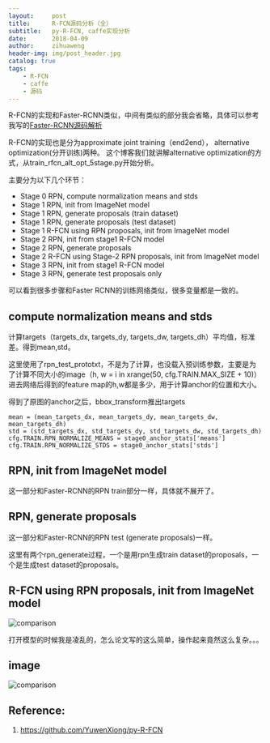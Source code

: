 ```yaml
---
layout:     post
title:      R-FCN源码分析（全）
subtitle:   py-R-FCN, caffe实现分析
date:       2018-04-09
author:     zihuaweng
header-img: img/post_header.jpg
catalog: true
tags:
    - R-FCN
    - caffe
    - 源码
---
```


R-FCN的实现和Faster-RCNN类似，中间有类似的部分我会省略，具体可以参考我写的[Faster-RCNN源码解析](https://zihuaweng.github.io/2018/04/04/faster-rcnn-scripts/)

R-FCN的实现也是分为approximate joint training（end2end），  alternative optimization(分开训练)两种。
这个博客我们就讲解alternative optimization的方式，从train_rfcn_alt_opt_5stage.py开始分析。


主要分为以下几个环节：
- Stage 0 RPN, compute normalization means and stds
- Stage 1 RPN, init from ImageNet model
- Stage 1 RPN, generate proposals (train dataset)
- Stage 1 RPN, generate proposals (test dataset)
- Stage 1 R-FCN using RPN proposals, init from ImageNet model
- Stage 2 RPN, init from stage1 R-FCN model
- Stage 2 RPN, generate proposals
- Stage 2 R-FCN using Stage-2 RPN proposals, init from ImageNet model
- Stage 3 RPN, init from stage1 R-FCN model
- Stage 3 RPN, generate test proposals only

可以看到很多步骤和Faster RCNN的训练网络类似，很多变量都是一致的。

## compute normalization means and stds
 
计算targets（targets_dx, targets_dy, targets_dw, targets_dh）平均值，标准差。得到mean,std。

这里使用了rpn_test_prototxt，不是为了计算，也没载入预训练参数，主要是为了计算不同大小的image（h, w = i in xrange(50, cfg.TRAIN.MAX_SIZE + 10)）进去网络后得到的feature map的h,w都是多少，用于计算anchor的位置和大小。

得到了原图的anchor之后，bbox_transform推出targets
    
    mean = (mean_targets_dx, mean_targets_dy, mean_targets_dw, mean_targets_dh)
    std = (std_targets_dx, std_targets_dy, std_targets_dw, std_targets_dh)
    cfg.TRAIN.RPN_NORMALIZE_MEANS = stage0_anchor_stats['means']
    cfg.TRAIN.RPN_NORMALIZE_STDS = stage0_anchor_stats['stds']
    
    
## RPN, init from ImageNet model

这一部分和Faster-RCNN的RPN train部分一样，具体就不展开了。

## RPN, generate proposals

这一部分和Faster-RCNN的RPN test (generate proposals)一样。

这里有两个rpn_generate过程，一个是用rpn生成train dataset的proposals，一个是生成test dataset的proposals。

## R-FCN using RPN proposals, init from ImageNet model
![comparison](http://zihuaweng.github.io/post_images/rfcn/rfcn_train.png)

打开模型的时候我是凌乱的，怎么论文写的这么简单，操作起来竟然这么复杂。。。





## image

![comparison](http://zihuaweng.github.io/post_images/region_proposal/comparison.png)

## Reference:
1. https://github.com/YuwenXiong/py-R-FCN

